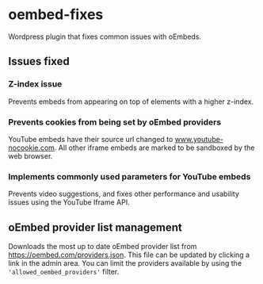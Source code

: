 # oembed-fixes
Wordpress plugin that fixes common issues with oEmbeds.

## Issues fixed
### Z-index issue
Prevents embeds from appearing on top of elements with a higher z-index.
### Prevents cookies from being set by oEmbed providers
YouTube embeds have their source url changed to www.youtube-nocookie.com. All other iframe embeds are marked to be sandboxed by the web browser. 
### Implements commonly used parameters for YouTube embeds
Prevents video suggestions, and fixes other performance and usability issues using the YouTube Iframe API.

## oEmbed provider list management
Downloads the most up to date oEmbed provider list from https://oembed.com/providers.json. This file can be updated by clicking a link in the admin area.
You can limit the providers available by using the ```'allowed_oembed_providers'``` filter.
